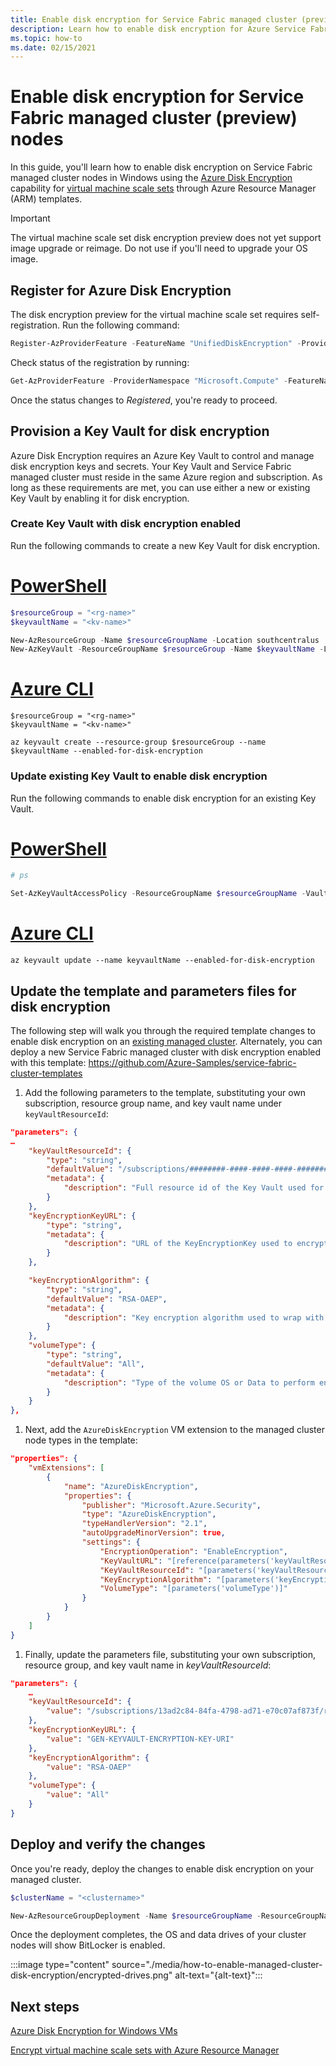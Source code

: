 ```yaml
---
title: Enable disk encryption for Service Fabric managed cluster (preview) nodes
description: Learn how to enable disk encryption for Azure Service Fabric managed cluster nodes in Windows using an ARM template.
ms.topic: how-to
ms.date: 02/15/2021
---
```

# Enable disk encryption for Service Fabric managed cluster (preview) nodes

In this guide, you'll learn how to enable disk encryption on Service Fabric managed cluster nodes in Windows using the [Azure Disk Encryption](../virtual-machines/windows/disk-encryption-overview.md) capability for [virtual machine scale sets](../virtual-machine-scale-sets/disk-encryption-azure-resource-manager.md) through Azure Resource Manager (ARM) templates.

> [!IMPORTANT]
> The virtual machine scale set disk encryption preview does not yet support image upgrade or reimage. Do not use if you'll need to upgrade your OS image.

## Register for Azure Disk Encryption

The disk encryption preview for the virtual machine scale set requires self-registration. Run the following command:

```powershell
Register-AzProviderFeature -FeatureName "UnifiedDiskEncryption" -ProviderNamespace "Microsoft.Compute"
```

Check status of the registration by running:

```powershell
Get-AzProviderFeature -ProviderNamespace "Microsoft.Compute" -FeatureName "UnifiedDiskEncryption"
```

Once the status changes to *Registered*, you're ready to proceed.

## Provision a Key Vault for disk encryption

Azure Disk Encryption requires an Azure Key Vault to control and manage disk encryption keys and secrets. Your Key Vault and Service Fabric managed cluster must reside in the same Azure region and subscription. As long as these requirements are met, you can use either a new or existing Key Vault by enabling it for disk encryption.

### Create Key Vault with disk encryption enabled

Run the following commands to create a new Key Vault for disk encryption.

# [PowerShell](#tab/azure-powershell)

```powershell
$resourceGroup = "<rg-name>" 
$keyvaultName = "<kv-name>" 

New-AzResourceGroup -Name $resourceGroupName -Location southcentralus 
New-AzKeyVault -ResourceGroupName $resourceGroup -Name $keyvaultName -Location southcentralus -EnabledForDiskEncryption
```

# [Azure CLI](#tab/azure-cli)

```azurecli
$resourceGroup = "<rg-name>" 
$keyvaultName = "<kv-name>" 

az keyvault create --resource-group $resourceGroup --name $keyvaultName --enabled-for-disk-encryption
```

### Update existing Key Vault to enable disk encryption

Run the following commands to enable disk encryption for an existing Key Vault.

# [PowerShell](#tab/azure-powershell)

```powershell
# ps 

Set-AzKeyVaultAccessPolicy -ResourceGroupName $resourceGroupName -VaultName $keyvaultName -EnabledForDiskEncryption
```

# [Azure CLI](#tab/azure-cli)

```azurecli
az keyvault update --name keyvaultName --enabled-for-disk-encryption 
```

## Update the template and parameters files for disk encryption

The following step will walk you through the required template changes to enable disk encryption on an [existing managed cluster](tutorial-managed-cluster-deploy.md). Alternately, you can deploy a new Service Fabric managed cluster with disk encryption enabled with this template: https://github.com/Azure-Samples/service-fabric-cluster-templates

1. Add the following parameters to the template, substituting your own subscription, resource group name, and key vault name under `keyVaultResourceId`:

```json
"parameters": { 
…
    "keyVaultResourceId": { 
        "type": "string", 
        "defaultValue": "/subscriptions/########-####-####-####-############/resourceGroups/<rg-name>/providers/Microsoft.KeyVault/vaults/<kv-name>", 
        "metadata": { 
            "description": "Full resource id of the Key Vault used for disk encryption." 
        } 
    }, 
    "keyEncryptionKeyURL": { 
        "type": "string", 
        "metadata": { 
            "description": "URL of the KeyEncryptionKey used to encrypt the volume encryption key. The Valut is assumed to be in keyVaultResourceGroup" 
        } 
    }, 

    "keyEncryptionAlgorithm": { 
        "type": "string", 
        "defaultValue": "RSA-OAEP", 
        "metadata": { 
            "description": "Key encryption algorithm used to wrap with KeyEncryptionKeyURL" 
        }
    }, 
    "volumeType": { 
        "type": "string", 
        "defaultValue": "All", 
        "metadata": { 
            "description": "Type of the volume OS or Data to perform encryption operation" 
        }
    }
}, 
```

1. Next, add the `AzureDiskEncryption` VM extension to the managed cluster node types in the template:

```json
"properties": { 
    "vmExtensions": [ 
        { 
            "name": "AzureDiskEncryption", 
            "properties": { 
                "publisher": "Microsoft.Azure.Security", 
                "type": "AzureDiskEncryption", 
                "typeHandlerVersion": "2.1", 
                "autoUpgradeMinorVersion": true, 
                "settings": {                     
                    "EncryptionOperation": "EnableEncryption", 
                    "KeyVaultURL": "[reference(parameters('keyVaultResourceId'),'2016-10-01').vaultUri]", 
                    "KeyVaultResourceId": "[parameters('keyVaultResourceID')]",
                    "KeyEncryptionAlgorithm": "[parameters('keyEncryptionAlgorithm')]", 
                    "VolumeType": "[parameters('volumeType')]" 
                } 
            } 
        } 
    ] 
} 
```

1. Finally, update the parameters file, substituting your own subscription, resource group, and key vault name in *keyVaultResourceId*:

```json
"parameters": { 
    … 
    "keyVaultResourceId": { 
        "value": "/subscriptions/13ad2c84-84fa-4798-ad71-e70c07af873f/resourceGroups/<rg-name>/providers/Microsoft.KeyVault/vaults/<kv-name>" 
    }, 
    "keyEncryptionKeyURL": { 
        "value": "GEN-KEYVAULT-ENCRYPTION-KEY-URI" 
    }, 
    "keyEncryptionAlgorithm": { 
        "value": "RSA-OAEP" 
    },   
    "volumeType": { 
        "value": "All" 
    }    
} 
```

## Deploy and verify the changes

Once you're ready, deploy the changes to enable disk encryption on your managed cluster.

```powershell
$clusterName = "<clustername>" 

New-AzResourceGroupDeployment -Name $resourceGroupName -ResourceGroupName $resourceGroupName -TemplateFile .\template_diskEncryption.json -TemplateParameterFile \.parameters_diskEncryption.json -Debug -Verbose 
```

Once the deployment completes, the OS and data drives of your cluster nodes will show BitLocker is enabled.

:::image type="content" source="./media/how-to-enable-managed-cluster-disk-encryption/encrypted-drives.png" alt-text="{alt-text}":::

## Next steps

[Azure Disk Encryption for Windows VMs](../virtual-machines/windows/disk-encryption-overview.md)

[Encrypt virtual machine scale sets with Azure Resource Manager](../virtual-machine-scale-sets/disk-encryption-azure-resource-manager.md)
